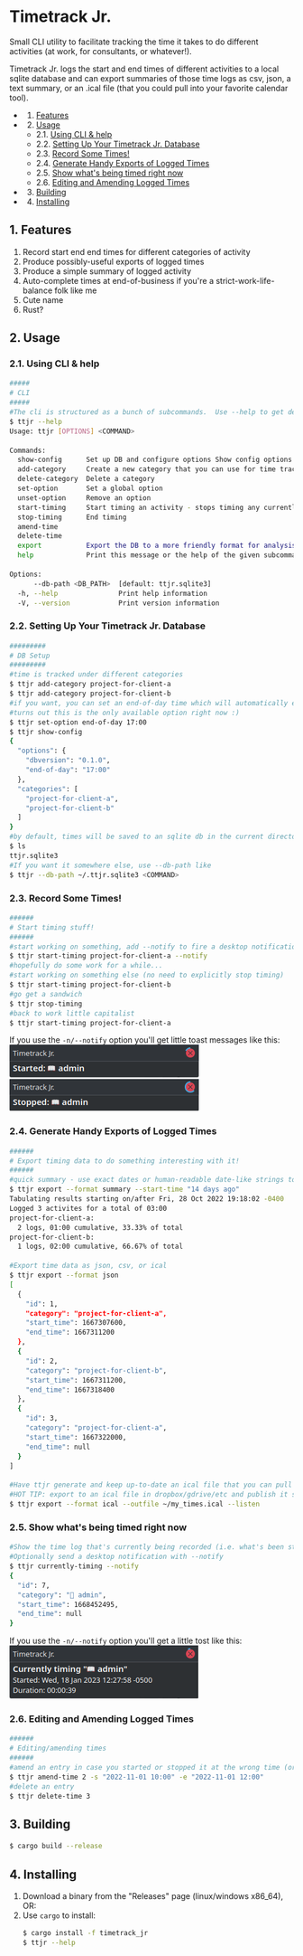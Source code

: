 # Timetrack Jr.

Small CLI utility to facilitate tracking the time it takes to do different activities (at work, for consultants, or whatever!).

Timetrack Jr. logs the start and end times of different activities to a local sqlite database and can export summaries of those time logs as csv, json, a text summary, or an .ical file (that you could pull into your favorite calendar tool).

<!-- vscode-markdown-toc -->
* 1. [Features](#Features)
* 2. [Usage](#Usage)
	* 2.1. [Using CLI & help](#UsingCLIhelp)
	* 2.2. [Setting Up Your Timetrack Jr. Database](#SettingUpYourTimetrackJr.Database)
	* 2.3. [Record Some Times!](#RecordSomeTimes)
	* 2.4. [Generate Handy Exports of Logged Times](#GenerateHandyExportsofLoggedTimes)
	* 2.5. [Show what's being timed right now](#Showwhatsbeingtimedrightnow)
	* 2.6. [Editing and Amending Logged Times](#EditingandAmendingLoggedTimes)
* 3. [Building](#Building)
* 4. [Installing](#Installing)

<!-- vscode-markdown-toc-config
	numbering=true
	autoSave=true
	/vscode-markdown-toc-config -->
<!-- /vscode-markdown-toc -->

##  1. <a name='Features'></a>Features
1. Record start end end times for different categories of activity
2. Produce possibly-useful exports of logged times
3. Produce a simple summary of logged activity
4. Auto-complete times at end-of-business if you're a strict-work-life-balance folk like me
5. Cute name
6. Rust?

##  2. <a name='Usage'></a>Usage


###  2.1. <a name='UsingCLIhelp'></a>Using CLI & help
```sh
#####
# CLI
#####
#The cli is structured as a bunch of subcommands.  Use --help to get detailed help for any subcommand (i.e. `ttjr show-config --help`)
$ ttjr --help
Usage: ttjr [OPTIONS] <COMMAND>

Commands:
  show-config      Set up DB and configure options Show config options and currently-registered-categories
  add-category     Create a new category that you can use for time tracking
  delete-category  Delete a category
  set-option       Set a global option
  unset-option     Remove an option
  start-timing     Start timing an activity - stops timing any currently running activities
  stop-timing      End timing
  amend-time       
  delete-time      
  export           Export the DB to a more friendly format for analysis
  help             Print this message or the help of the given subcommand(s)

Options:
      --db-path <DB_PATH>  [default: ttjr.sqlite3]
  -h, --help               Print help information
  -V, --version            Print version information
```

###  2.2. <a name='SettingUpYourTimetrackJr.Database'></a>Setting Up Your Timetrack Jr. Database

```sh
#########
# DB Setup
#########
#time is tracked under different categories
$ ttjr add-category project-for-client-a
$ ttjr add-category project-for-client-b
#if you want, you can set an end-of-day time which will automatically end any started time categories at 17:00
#turns out this is the only available option right now :)
$ ttjr set-option end-of-day 17:00
$ ttjr show-config
{
  "options": {
    "dbversion": "0.1.0",
    "end-of-day": "17:00"
  },
  "categories": [
    "project-for-client-a",
    "project-for-client-b"
  ]
}
#by default, times will be saved to an sqlite db in the current directory
$ ls
ttjr.sqlite3
#If you want it somewhere else, use --db-path like
$ ttjr --db-path ~/.ttjr.sqlite3 <COMMAND>
```

###  2.3. <a name='RecordSomeTimes'></a>Record Some Times!

```sh
######
# Start timing stuff!
######
#start working on something, add --notify to fire a desktop notification, useful if you bind `start-timing` commands to global keyboard shortcuts
$ ttjr start-timing project-for-client-a --notify
#hopefully do some work for a while...
#start working on something else (no need to explicitly stop timing)
$ ttjr start-timing project-for-client-b
#go get a sandwich
$ ttjr stop-timing 
#back to work little capitalist
$ ttjr start-timing project-for-client-a
```

If you use the `-n/--notify` option you'll get little toast messages like this:  
![started](images/started.png)  
![stopped](images/stopped.png)

###  2.4. <a name='GenerateHandyExportsofLoggedTimes'></a>Generate Handy Exports of Logged Times

```sh
######
# Export timing data to do something interesting with it!
######
#quick summary - use exact dates or human-readable date-like strings to constrain exports
$ ttjr export --format summary --start-time "14 days ago"
Tabulating results starting on/after Fri, 28 Oct 2022 19:18:02 -0400
Logged 3 activites for a total of 03:00
project-for-client-a:
  2 logs, 01:00 cumulative, 33.33% of total
project-for-client-b:
  1 logs, 02:00 cumulative, 66.67% of total

#Export time data as json, csv, or ical
$ ttjr export --format json
[
  {
    "id": 1,
    "category": "project-for-client-a",
    "start_time": 1667307600,
    "end_time": 1667311200
  },
  {
    "id": 2,
    "category": "project-for-client-b",
    "start_time": 1667311200,
    "end_time": 1667318400
  },
  {
    "id": 3,
    "category": "project-for-client-a",
    "start_time": 1667322000,
    "end_time": null
  }
]

#Have ttjr generate and keep up-to-date an ical file that you can pull into gcal/outlook/etc
#HOT TIP: export to an ical file in dropbox/gdrive/etc and publish it so you can point a web calendar at it!
$ ttjr export --format ical --outfile ~/my_times.ical --listen
```

###  2.5. <a name='Showwhatsbeingtimedrightnow'></a>Show what's being timed right now
```sh
#Show the time log that's currently being recorded (i.e. what's been started but hasn't been stopped yet)
#Optionally send a desktop notification with --notify
$ ttjr currently-timing --notify
{
  "id": 7,
  "category": "📖 admin",
  "start_time": 1668452495,
  "end_time": null
}
```

If you use the `-n/--notify` option you'll get a little tost like this:  
![current](images/current.png)


###  2.6. <a name='EditingandAmendingLoggedTimes'></a>Editing and Amending Logged Times

```sh
######
# Editing/amending times
######
#amend an entry in case you started or stopped it at the wrong time (or made it the wrong category)
$ ttjr amend-time 2 -s "2022-11-01 10:00" -e "2022-11-01 12:00"
#delete an entry
$ ttjr delete-time 3
```

##  3. <a name='Building'></a>Building
```sh
$ cargo build --release
```

##  4. <a name='Installing'></a>Installing
1. Download a binary from the "Releases" page (linux/windows x86_64), OR:
2. Use `cargo` to install:
    ```sh
    $ cargo install -f timetrack_jr
    $ ttjr --help
    ```